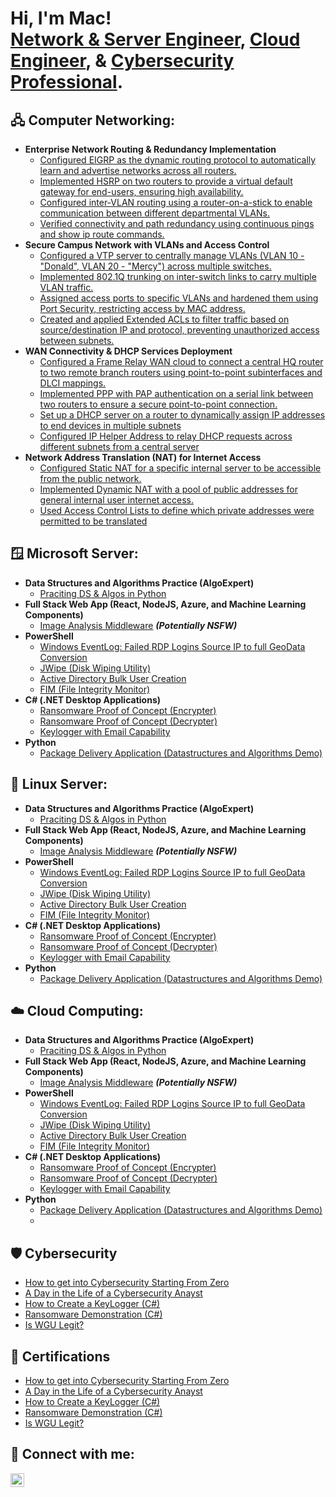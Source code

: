 <h1>Hi, I'm Mac! <br/><a href="https://www.linkedin.com/in/macdonald-oguama/">Network & Server Engineer</a>, <a href="https://www.linkedin.com/in/macdonald-oguama/">Cloud Engineer</a>, & <a href="https://www.linkedin.com/in/macdonald-oguama/">Cybersecurity Professional</a>.</h1>

<h2> 🖧 Computer Networking:</h2>

- <b>Enterprise Network Routing & Redundancy Implementation</b>
  - [Configured EIGRP as the dynamic routing protocol to automatically learn and advertise networks across all routers.](https://github.com/joshmadakor1/Algorithms-Practice)
  - [Implemented HSRP on two routers to provide a virtual default gateway for end-users, ensuring high availability.](https://github.com/joshmadakor1/Algorithms-Practice)
  - [Configured inter-VLAN routing using a router-on-a-stick to enable communication between different departmental VLANs.](https://github.com/joshmadakor1/Algorithms-Practice)
  - [Verified connectivity and path redundancy using continuous pings and show ip route commands.](https://github.com/joshmadakor1/Algorithms-Practice)
- <b>Secure Campus Network with VLANs and Access Control</b>
  - [Configured a VTP server to centrally manage VLANs (VLAN 10 - "Donald", VLAN 20 - "Mercy") across multiple switches.](https://github.com/joshmadakor1/4chan-Image-Analysis-Middleware-C964)
  - [Implemented 802.1Q trunking on inter-switch links to carry multiple VLAN traffic.](https://github.com/joshmadakor1/4chan-Image-Analysis-Middleware-C964)
  - [Assigned access ports to specific VLANs and hardened them using Port Security, restricting access by MAC address.](https://github.com/joshmadakor1/4chan-Image-Analysis-Middleware-C964)
  - [Created and applied Extended ACLs to filter traffic based on source/destination IP and protocol, preventing unauthorized access between subnets.](https://github.com/joshmadakor1/4chan-Image-Analysis-Middleware-C964) 
- <b>WAN Connectivity & DHCP Services Deployment</b>
  - [Configured a Frame Relay WAN cloud to connect a central HQ router to two remote branch routers using point-to-point subinterfaces and DLCI mappings.](https://github.com/joshmadakor1/Sentinel-Lab)
  - [Implemented PPP with PAP authentication on a serial link between two routers to ensure a secure point-to-point connection.](https://github.com/joshmadakor1/Jwipe.PowerShell)
  - [Set up a DHCP server on a router to dynamically assign IP addresses to end devices in multiple subnets](https://github.com/joshmadakor1/AD_PS)
  - [Configured IP Helper Address to relay DHCP requests across different subnets from a central server](https://github.com/joshmadakor1/PowerShell-Integrity-FIM)
- <b>Network Address Translation (NAT) for Internet Access</b>
  - [Configured Static NAT for a specific internal server to be accessible from the public network.](https://github.com/joshmadakor1/EncrypterPOC)
  - [Implemented Dynamic NAT with a pool of public addresses for general internal user internet access.](https://github.com/joshmadakor1/DecrypterPOC)
  - [Used Access Control Lists to define which private addresses were permitted to be translated](https://github.com/joshmadakor1/Key-Logger-With-Email)
    

<h2> 🪟 Microsoft Server:</h2>

- <b>Data Structures and Algorithms Practice (AlgoExpert)</b>
  - [Praciting DS & Algos in Python](https://github.com/joshmadakor1/Algorithms-Practice)
- <b>Full Stack Web App (React, NodeJS, Azure, and Machine Learning Components)</b>
  - [Image Analysis Middleware](https://github.com/joshmadakor1/4chan-Image-Analysis-Middleware-C964) <b><i>(Potentially NSFW)</b></i>
- <b>PowerShell</b>
  - [Windows EventLog: Failed RDP Logins Source IP to full GeoData Conversion](https://github.com/joshmadakor1/Sentinel-Lab)
  - [JWipe (Disk Wiping Utility)](https://github.com/joshmadakor1/Jwipe.PowerShell)
  - [Active Directory Bulk User Creation](https://github.com/joshmadakor1/AD_PS)
  - [FIM (File Integrity Monitor)](https://github.com/joshmadakor1/PowerShell-Integrity-FIM)
- <b>C# (.NET Desktop Applications)</b>
  - [Ransomware Proof of Concept (Encrypter)](https://github.com/joshmadakor1/EncrypterPOC)
  - [Ransomware Proof of Concept (Decrypter)](https://github.com/joshmadakor1/DecrypterPOC)
  - [Keylogger with Email Capability](https://github.com/joshmadakor1/Key-Logger-With-Email)
- <b>Python</b>
  - [Package Delivery Application (Datastructures and Algorithms Demo)](https://github.com/joshmadakor1/Package-Delivery-Pathfinding-Algorithm)


<h2> 🐧 Linux Server:</h2>

- <b>Data Structures and Algorithms Practice (AlgoExpert)</b>
  - [Praciting DS & Algos in Python](https://github.com/joshmadakor1/Algorithms-Practice)
- <b>Full Stack Web App (React, NodeJS, Azure, and Machine Learning Components)</b>
  - [Image Analysis Middleware](https://github.com/joshmadakor1/4chan-Image-Analysis-Middleware-C964) <b><i>(Potentially NSFW)</b></i>
- <b>PowerShell</b>
  - [Windows EventLog: Failed RDP Logins Source IP to full GeoData Conversion](https://github.com/joshmadakor1/Sentinel-Lab)
  - [JWipe (Disk Wiping Utility)](https://github.com/joshmadakor1/Jwipe.PowerShell)
  - [Active Directory Bulk User Creation](https://github.com/joshmadakor1/AD_PS)
  - [FIM (File Integrity Monitor)](https://github.com/joshmadakor1/PowerShell-Integrity-FIM)
- <b>C# (.NET Desktop Applications)</b>
  - [Ransomware Proof of Concept (Encrypter)](https://github.com/joshmadakor1/EncrypterPOC)
  - [Ransomware Proof of Concept (Decrypter)](https://github.com/joshmadakor1/DecrypterPOC)
  - [Keylogger with Email Capability](https://github.com/joshmadakor1/Key-Logger-With-Email)
- <b>Python</b>
  - [Package Delivery Application (Datastructures and Algorithms Demo)](https://github.com/joshmadakor1/Package-Delivery-Pathfinding-Algorithm)
    

<h2> ☁️ Cloud Computing:</h2>

- <b>Data Structures and Algorithms Practice (AlgoExpert)</b>
  - [Praciting DS & Algos in Python](https://github.com/joshmadakor1/Algorithms-Practice)
- <b>Full Stack Web App (React, NodeJS, Azure, and Machine Learning Components)</b>
  - [Image Analysis Middleware](https://github.com/joshmadakor1/4chan-Image-Analysis-Middleware-C964) <b><i>(Potentially NSFW)</b></i>
- <b>PowerShell</b>
  - [Windows EventLog: Failed RDP Logins Source IP to full GeoData Conversion](https://github.com/joshmadakor1/Sentinel-Lab)
  - [JWipe (Disk Wiping Utility)](https://github.com/joshmadakor1/Jwipe.PowerShell)
  - [Active Directory Bulk User Creation](https://github.com/joshmadakor1/AD_PS)
  - [FIM (File Integrity Monitor)](https://github.com/joshmadakor1/PowerShell-Integrity-FIM)
- <b>C# (.NET Desktop Applications)</b>
  - [Ransomware Proof of Concept (Encrypter)](https://github.com/joshmadakor1/EncrypterPOC)
  - [Ransomware Proof of Concept (Decrypter)](https://github.com/joshmadakor1/DecrypterPOC)
  - [Keylogger with Email Capability](https://github.com/joshmadakor1/Key-Logger-With-Email)
- <b>Python</b>
  - [Package Delivery Application (Datastructures and Algorithms Demo)](https://github.com/joshmadakor1/Package-Delivery-Pathfinding-Algorithm)
  - 

<h2>🛡️ Cybersecurity</h2>

- [How to get into Cybersecurity Starting From Zero](https://www.youtube.com/watch?v=a83ASGn_V_s)
- [A Day in the Life of a Cybersecurity Anayst](https://www.youtube.com/watch?v=uHy3oM7NnoU)
- [How to Create a KeyLogger (C#)](https://www.youtube.com/watch?v=N-L9hklSlNk)
- [Ransomware Demonstration (C#)](https://www.youtube.com/watch?v=OfvdQeh79s0)
- [Is WGU Legit?](https://www.youtube.com/watch?v=E2MwRWxDBkA)

<h2>📜 Certifications</h2>

- [How to get into Cybersecurity Starting From Zero](https://www.youtube.com/watch?v=a83ASGn_V_s)
- [A Day in the Life of a Cybersecurity Anayst](https://www.youtube.com/watch?v=uHy3oM7NnoU)
- [How to Create a KeyLogger (C#)](https://www.youtube.com/watch?v=N-L9hklSlNk)
- [Ransomware Demonstration (C#)](https://www.youtube.com/watch?v=OfvdQeh79s0)
- [Is WGU Legit?](https://www.youtube.com/watch?v=E2MwRWxDBkA)
  

<h2> 🤳 Connect with me:</h2>

[<img align="left" alt="oguamamacdonald | LinkedIn" width="22px" src="https://cdn.jsdelivr.net/npm/simple-icons@v3/icons/linkedin.svg" />][linkedin]



[linkedin]: https://www.linkedin.com/in/macdonald-oguama


